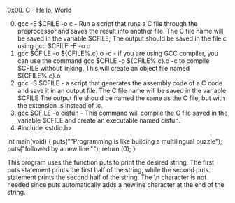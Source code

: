 0x00. C - Hello, World

0. gcc -E $CFILE -o c - Run a script that runs a C file through the preprocessor and saves the result into another file. The C file name will be saved in the variable $CFILE; The output should be saved in the file c using gcc $CFILE -E -o c
1. gcc $CFILE -o ${CFILE%.c}.o -c - if you are using GCC compiler, you can use the command gcc $CFILE -o ${CFILE%.c}.o -c to compile $CFILE without linking. This will create an object file named ${CFILE%.c}.o 
2. gcc -S $CFILE -  a script that generates the assembly code of a C code and save it in an output file.
The C file name will be saved in the variable $CFILE
The output file should be named the same as the C file, but with the extension .s instead of .c.
3. gcc $CFILE -o cisfun - This command will compile the C file saved in the variable $CFILE and create an executable named cisfun.
4. #include <stdio.h>

int main(void)
{
    puts("\"Programming is like building a multilingual puzzle");
    puts("followed by a new line.\"");
    return (0);
} 

This program uses the function puts to print the desired string. The first puts statement prints the first half of the string, while the second puts statement prints the second half of the string. The \n character is not needed since puts automatically adds a newline character at the end of the string.
